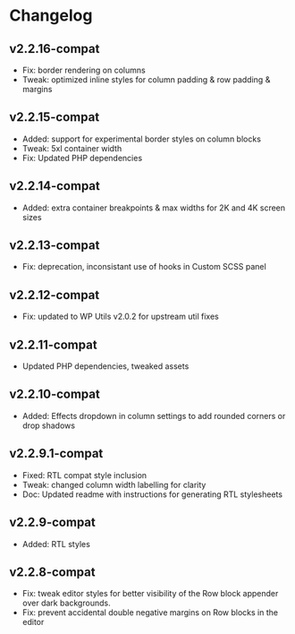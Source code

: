 # Changelog

## v2.2.16-compat

- Fix: border rendering on columns
- Tweak: optimized inline styles for column padding & row padding & margins

## v2.2.15-compat

- Added: support for experimental border styles on column blocks
- Tweak: 5xl container width
- Fix: Updated PHP dependencies

## v2.2.14-compat

- Added: extra container breakpoints & max widths for 2K and 4K screen sizes

## v2.2.13-compat

- Fix: deprecation, inconsistant use of hooks in Custom SCSS panel

## v2.2.12-compat

- Fix: updated to WP Utils v2.0.2 for upstream util fixes

## v2.2.11-compat

- Updated PHP dependencies, tweaked assets

## v2.2.10-compat

- Added: Effects dropdown in column settings to add rounded corners or drop shadows

## v2.2.9.1-compat

- Fixed: RTL compat style inclusion
- Tweak: changed column width labelling for clarity
- Doc: Updated readme with instructions for generating RTL stylesheets

## v2.2.9-compat

- Added: RTL styles

## v2.2.8-compat

- Fix: tweak editor styles for better visibility of the Row block appender over dark backgrounds.
- Fix: prevent accidental double negative margins on Row blocks in the editor
